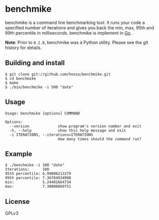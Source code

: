 benchmike
=========

benchmike is a command line benchmarking tool.  It runs your code a specified
number of iterations and gives you back the min, max, 95th and 99th percentile
in milliseconds.  benchmike is implement in [Go][1].

**Note**: Prior to `0.2.0`, benchmike was a Python utility.  Please see the git
history for details.

Building and install
--------------------

    $ git clone git://github.com/honza/benchmike.git
    $ cd benchmike
    $ make
    $ ./bin/benchmike -i 500 "date"

Usage
-----

    Usage: benchmike [options] COMMAND

    Options:
      --version             show program's version number and exit
      -h, --help            show this help message and exit
      -i ITERATIONS, --iterations=ITERATIONS
                            How many times should the command run?

Example
-------

    $ ./benchmike -i 100 "date"
    Iterations:      100
    95th percentile: 6.99806213379
    99th percentile: 7.36784934998
    min:             5.24401664734
    max:             7.38000869751

License
-------

GPLv3

[1]: http://golang.org/
